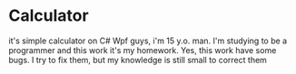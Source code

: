 # Calculator
it's simple calculator on C# Wpf
guys, i'm 15 y.o. man. I'm studying to be a programmer and this work it's my homework.
Yes, this work have some bugs. I try to fix them, but my knowledge is still small to correct them
